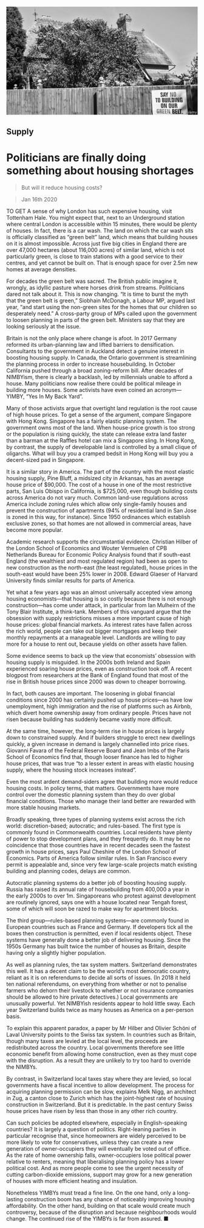 ![](./images/20200118_SRP540.jpg)

## Supply

# Politicians are finally doing something about housing shortages

> But will it reduce housing costs?

> Jan 16th 2020

TO GET A sense of why London has such expensive housing, visit Tottenham Hale. You might expect that, next to an Underground station where central London is accessible within 15 minutes, there would be plenty of houses. In fact, there is a car wash. The land on which the car wash sits is officially classified as “green belt” land, which means that building houses on it is almost impossible. Across just five big cities in England there are over 47,000 hectares (about 116,000 acres) of similar land, which is not particularly green, is close to train stations with a good service to their centres, and yet cannot be built on. That is enough space for over 2.5m new homes at average densities.

For decades the green belt was sacred. The British public imagine it, wrongly, as idyllic pasture where horses drink from streams. Politicians dared not talk about it. This is now changing. “It is time to burst the myth that the green belt is green,” Siobhain McDonagh, a Labour MP, argued last year, “and start using the non-green sites for the homes that our children so desperately need.” A cross-party group of MPs called upon the government to loosen planning in parts of the green belt. Ministers say that they are looking seriously at the issue.

Britain is not the only place where change is afoot. In 2017 Germany reformed its urban-planning law and lifted barriers to densification. Consultants to the government in Auckland detect a genuine interest in boosting housing supply. In Canada, the Ontario government is streamlining the planning process in order to increase housebuilding. In October California pushed through a broad zoning-reform bill. After decades of NIMBYism, there is clearly a backlash, led by millennials unable to afford a house. Many politicians now realise there could be political mileage in building more houses. Some activists have even coined an acronym—YIMBY, “Yes In My Back Yard”.

Many of those activists argue that overtight land regulation is the root cause of high house prices. To get a sense of the argument, compare Singapore with Hong Kong. Singapore has a fairly elastic planning system. The government owns most of the land. When house-price growth is too strong or the population is rising quickly, the state can release extra land faster than a barman at the Raffles hotel can mix a Singapore sling. In Hong Kong, by contrast, the supply of developable land is controlled by a small clique of oligarchs. What will buy you a cramped bedsit in Hong Kong will buy you a decent-sized pad in Singapore.

It is a similar story in America. The part of the country with the most elastic housing supply, Pine Bluff, a midsized city in Arkansas, has an average house price of $90,000. The cost of a house in one of the most restrictive parts, San Luis Obispo in California, is $725,000, even though building costs across America do not vary much. Common land-use regulations across America include zoning rules which allow only single-family houses and prevent the construction of apartments (94% of residential land in San Jose is zoned in this way, for instance). Since 1950 ordinances which establish exclusive zones, so that homes are not allowed in commercial areas, have become more popular.

Academic research supports the circumstantial evidence. Christian Hilber of the London School of Economics and Wouter Vermuelen of CPB Netherlands Bureau for Economic Policy Analysis found that if south-east England (the wealthiest and most regulated region) had been as open to new construction as the north-east (the least regulated), house prices in the south-east would have been 25% lower in 2008. Edward Glaeser of Harvard University finds similar results for parts of America.

Yet what a few years ago was an almost universally accepted view among housing economists—that housing is so costly because there is not enough construction—has come under attack, in particular from Ian Mulheirn of the Tony Blair Institute, a think-tank. Members of this vanguard argue that the obsession with supply restrictions misses a more important cause of high house prices: global financial markets. As interest rates have fallen across the rich world, people can take out bigger mortgages and keep their monthly repayments at a manageable level. Landlords are willing to pay more for a house to rent out, because yields on other assets have fallen.

Some evidence seems to back up the view that economists’ obsession with housing supply is misguided. In the 2000s both Ireland and Spain experienced soaring house prices, even as construction took off. A recent blogpost from researchers at the Bank of England found that most of the rise in British house prices since 2000 was down to cheaper borrowing.

In fact, both causes are important. The loosening in global financial conditions since 2000 has certainly pushed up house prices—as have low unemployment, high immigration and the rise of platforms such as Airbnb, which divert home ownership away from ordinary people. Prices have not risen because building has suddenly became vastly more difficult.

At the same time, however, the long-term rise in house prices is largely down to constrained supply. And if builders struggle to erect new dwellings quickly, a given increase in demand is largely channelled into price rises. Giovanni Favara of the Federal Reserve Board and Jean Imbs of the Paris School of Economics find that, though looser finance has led to higher house prices, that was true “to a lesser extent in areas with elastic housing supply, where the housing stock increases instead”.

Even the most ardent demand-siders agree that building more would reduce housing costs. In policy terms, that matters. Governments have more control over the domestic planning system than they do over global financial conditions. Those who manage their land better are rewarded with more stable housing markets.

Broadly speaking, three types of planning systems exist across the rich world: discretion-based; autocratic; and rules-based. The first type is commonly found in Commonwealth countries. Local residents have plenty of power to stop development plans, and they frequently do. It may be no coincidence that those countries have in recent decades seen the fastest growth in house prices, says Paul Cheshire of the London School of Economics. Parts of America follow similar rules. In San Francisco every permit is appealable and, since very few large-scale projects match existing building and planning codes, delays are common.

Autocratic planning systems do a better job of boosting housing supply. Russia has raised its annual rate of housebuilding from 400,000 a year in the early 2000s to over 1m. Singaporeans who protest against development are routinely ignored, says one with a house located near Tengah forest, some of which will soon be razed to make way for apartment blocks.

The third group—rules-based planning systems—are commonly found in European countries such as France and Germany. If developers tick all the boxes then construction is permitted, even if local residents object. These systems have generally done a better job of delivering housing. Since the 1950s Germany has built twice the number of houses as Britain, despite having only a slightly higher population.

As well as planning rules, the tax system matters. Switzerland demonstrates this well. It has a decent claim to be the world’s most democratic country, reliant as it is on referendums to decide all sorts of issues. (In 2018 it held ten national referendums, on everything from whether or not to penalise farmers who dehorn their livestock to whether or not insurance companies should be allowed to hire private detectives.) Local governments are unusually powerful. Yet NIMBYish residents appear to hold little sway. Each year Switzerland builds twice as many houses as America on a per-person basis.

To explain this apparent paradox, a paper by Mr Hilber and Olivier Schöni of Laval University points to the Swiss tax system. In countries such as Britain, though many taxes are levied at the local level, the proceeds are redistributed across the country. Local governments therefore see little economic benefit from allowing home construction, even as they must cope with the disruption. As a result they are unlikely to try too hard to override the NIMBYs.

By contrast, in Switzerland local taxes stay where they are levied, so local governments have a fiscal incentive to allow development. The process for acquiring planning permission can be slow, explains Melk Nigg, an architect in Zug, a canton close to Zurich which has the joint-highest rate of housing construction in Switzerland. But it is predictable. In the past century Swiss house prices have risen by less than those in any other rich country.

Can such policies be adopted elsewhere, especially in English-speaking countries? It is largely a question of politics. Right-leaning parties in particular recognise that, since homeowners are widely perceived to be more likely to vote for conservatives, unless they can create a new generation of owner-occupiers they will eventually be voted out of office. As the rate of home ownership falls, owner-occupiers lose political power relative to renters, meaning that liberalising planning policy has a lower political cost. And as more people come to see the urgent necessity of cutting carbon-dioxide emissions, support may grow for a new generation of houses with more efficient heating and insulation.

Nonetheless YIMBYs must tread a fine line. On the one hand, only a long-lasting construction boom has any chance of noticeably improving housing affordability. On the other hand, building on that scale would create much controversy, because of the disruption and because neighbourhoods would change. The continued rise of the YIMBYs is far from assured. ■